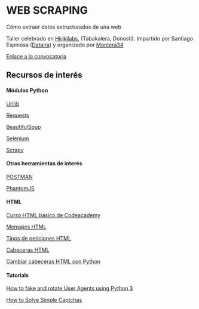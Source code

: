 # WEB SCRAPING

Cómo extraer datos extructurados de una web

Taller celebrado en [Hirikilabs](http://hirikilabs.tabakalera.eu/), (Tabakalera, Donosti).
Impartido por Santiago Espinosa ([Dataira](http://dataira.com/es/)) y organizado por [Montera34](https://montera34.com/)

[Enlace a la convocatoria](https://www.tabakalera.eu/es/web-scraping-como-extraer-datos-estructurados-de-una-web)

## Recursos de interés

#### Módulos Python

[Urllib](https://docs.python.org/2/library/urllib.html)

[Requests](http://docs.python-requests.org/en/master/)

[BeautifulSoup](https://www.crummy.com/software/BeautifulSoup/bs4/doc/)

[Selenium](http://www.seleniumhq.org/)

[Scrapy](https://scrapy.org/)

#### Otras herramientas de interés

[POSTMAN](https://www.getpostman.com/)

[PhantomJS](http://phantomjs.org/)

#### HTML

[Curso HTML básico de Codeacademy](https://www.codecademy.com/courses/web-beginner-en-HZA3b/0/1?curriculum_id=50579fb998b470000202dc8b)

[Mensajes HTML](https://developer.mozilla.org/en-US/docs/Web/HTTP/Messages)

[Tipos de peticiones HTML](https://en.wikipedia.org/wiki/Hypertext_Transfer_Protocol#Request_methods)

[Cabeceras HTML](https://en.wikipedia.org/wiki/List_of_HTTP_header_fields)

[Cambiar cabeceras HTML con Python](https://www.scrapehero.com/how-to-fake-and-rotate-user-agents-using-python-3/)

#### Tutorials

[How to fake and rotate User Agents using Python 3](https://www.scrapehero.com/how-to-fake-and-rotate-user-agents-using-python-3/)

[How to Solve Simple Captchas](https://www.scrapehero.com/how-to-solve-simple-captchas-using-python-tesseract/)